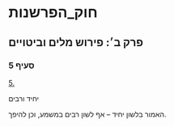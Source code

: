 # חוק_הפרשנות

## פרק ב׳: פירוש מלים וביטויים

### סעיף 5

[5.](https://he.wikisource.org/wiki/חוק_הפרשנות#סעיף_5)

יחיד ורבים

האמור בלשון יחיד – אף לשון רבים במשמע, וכן להיפך.